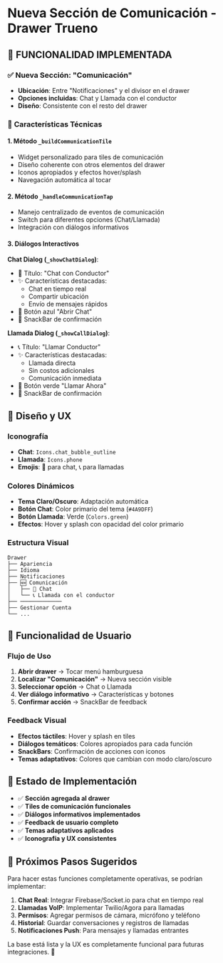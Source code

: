 # Nueva Sección de Comunicación - Drawer Trueno

## 🎯 **FUNCIONALIDAD IMPLEMENTADA**

### ✅ **Nueva Sección: "Comunicación"**
- **Ubicación**: Entre "Notificaciones" y el divisor en el drawer
- **Opciones incluidas**: Chat y Llamada con el conductor
- **Diseño**: Consistente con el resto del drawer

### 🔧 **Características Técnicas**

#### **1. Método `_buildCommunicationTile`**
- Widget personalizado para tiles de comunicación
- Diseño coherente con otros elementos del drawer
- Iconos apropiados y efectos hover/splash
- Navegación automática al tocar

#### **2. Método `_handleCommunicationTap`**
- Manejo centralizado de eventos de comunicación
- Switch para diferentes opciones (Chat/Llamada)
- Integración con diálogos informativos

#### **3. Diálogos Interactivos**

**Chat Dialog (`_showChatDialog`)**:
- 💬 Título: "Chat con Conductor"
- ✨ Características destacadas:
  - Chat en tiempo real
  - Compartir ubicación
  - Envío de mensajes rápidos
- 🎨 Botón azul "Abrir Chat"
- 📱 SnackBar de confirmación

**Llamada Dialog (`_showCallDialog`)**:
- 📞 Título: "Llamar Conductor"
- ✨ Características destacadas:
  - Llamada directa
  - Sin costos adicionales
  - Comunicación inmediata
- 🎨 Botón verde "Llamar Ahora"
- 📱 SnackBar de confirmación

## 🎨 **Diseño y UX**

### **Iconografía**
- **Chat**: `Icons.chat_bubble_outline`
- **Llamada**: `Icons.phone`
- **Emojis**: 💬 para chat, 📞 para llamadas

### **Colores Dinámicos**
- **Tema Claro/Oscuro**: Adaptación automática
- **Botón Chat**: Color primario del tema (`#4A9DFF`)
- **Botón Llamada**: Verde (`Colors.green`)
- **Efectos**: Hover y splash con opacidad del color primario

### **Estructura Visual**
```
Drawer
├── Apariencia
├── Idioma
├── Notificaciones
├── 🆕 Comunicación
│   ├── 💬 Chat
│   └── 📞 Llamada con el conductor
├── ─────────────
├── Gestionar Cuenta
└── ...
```

## 🚀 **Funcionalidad de Usuario**

### **Flujo de Uso**
1. **Abrir drawer** → Tocar menú hamburguesa
2. **Localizar "Comunicación"** → Nueva sección visible
3. **Seleccionar opción** → Chat o Llamada
4. **Ver diálogo informativo** → Características y botones
5. **Confirmar acción** → SnackBar de feedback

### **Feedback Visual**
- **Efectos táctiles**: Hover y splash en tiles
- **Diálogos temáticos**: Colores apropiados para cada función
- **SnackBars**: Confirmación de acciones con iconos
- **Temas adaptativos**: Colores que cambian con modo claro/oscuro

## 📱 **Estado de Implementación**

- ✅ **Sección agregada al drawer**
- ✅ **Tiles de comunicación funcionales**
- ✅ **Diálogos informativos implementados**
- ✅ **Feedback de usuario completo**
- ✅ **Temas adaptativos aplicados**
- ✅ **Iconografía y UX consistentes**

## 🔄 **Próximos Pasos Sugeridos**

Para hacer estas funciones completamente operativas, se podrían implementar:

1. **Chat Real**: Integrar Firebase/Socket.io para chat en tiempo real
2. **Llamadas VoIP**: Implementar Twilio/Agora para llamadas
3. **Permisos**: Agregar permisos de cámara, micrófono y teléfono
4. **Historial**: Guardar conversaciones y registros de llamadas
5. **Notificaciones Push**: Para mensajes y llamadas entrantes

La base está lista y la UX es completamente funcional para futuras integraciones. 🎉
